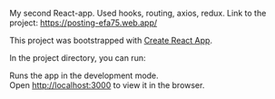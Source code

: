 My second React-app.
Used hooks, routing, axios, redux.
Link to the project:  https://posting-efa75.web.app/

This project was bootstrapped with [Create React App](https://github.com/facebook/create-react-app).


In the project directory, you can run:



Runs the app in the development mode.\
Open [http://localhost:3000](http://localhost:3000) to view it in the browser.

